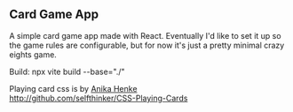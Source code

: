 Card Game App
-------------

A simple card game app made with React. Eventually I'd like to set it up so the game rules are configurable, but for now it's just a pretty minimal crazy eights game.

Build: npx vite build --base="./"

Playing card css is by [Anika Henke](selfthinker.org)  
http://github.com/selfthinker/CSS-Playing-Cards
